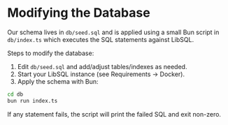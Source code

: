 # Modifying the Database

Our schema lives in `db/seed.sql` and is applied using a small Bun script in `db/index.ts` which executes the SQL statements against LibSQL.

Steps to modify the database:

1) Edit `db/seed.sql` and add/adjust tables/indexes as needed.
2) Start your LibSQL instance (see Requirements → Docker).
3) Apply the schema with Bun:

```sh
cd db
bun run index.ts
```

If any statement fails, the script will print the failed SQL and exit non-zero.